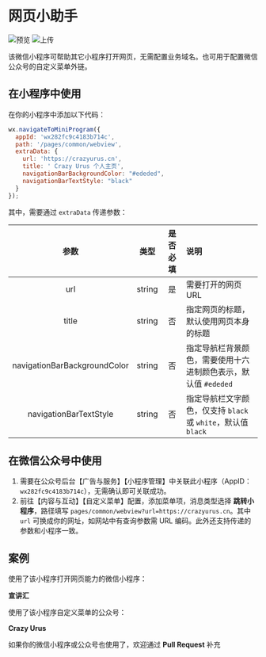 # 网页小助手

![预览](https://github.com/crazyurus/open-url-miniprogram/actions/workflows/preview.yml/badge.svg)
![上传](https://github.com/crazyurus/open-url-miniprogram/actions/workflows/upload.yml/badge.svg)

该微信小程序可帮助其它小程序打开网页，无需配置业务域名。也可用于配置微信公众号的自定义菜单外链。

## 在小程序中使用

在你的小程序中添加以下代码：

```js
wx.navigateToMiniProgram({
  appId: 'wx282fc9c4183b714c',
  path: '/pages/common/webview',
  extraData: {
    url: 'https://crazyurus.cn',
    title: ' Crazy Urus 个人主页',
    navigationBarBackgroundColor: "#ededed",
    navigationBarTextStyle: "black"
  }
});
```

其中，需要通过 `extraData` 传递参数：

| 参数 | 类型 | 是否必填 | 说明 |
|:----:|:----:|:-----:|:----|
| url | string | 是 | 需要打开的网页 URL |
| title | string | 否 | 指定网页的标题，默认使用网页本身的标题 |
| navigationBarBackgroundColor | string | 否 | 指定导航栏背景颜色，需要使用十六进制颜色表示，默认值 `#ededed` |
| navigationBarTextStyle | string | 否 | 指定导航栏文字颜色，仅支持 `black` 或 `white`，默认值 `black` |

## 在微信公众号中使用

1. 需要在公众号后台【广告与服务】【小程序管理】中关联此小程序（AppID：`wx282fc9c4183b714c`），无需确认即可关联成功。
2. 前往【内容与互动】【自定义菜单】配置，添加菜单项，消息类型选择 **跳转小程序**，路径填写 `pages/common/webview?url=https://crazyurus.cn`。其中 `url` 可换成你的网址，如网站中有查询参数需 URL 编码。此外还支持传递的参数和小程序一致。

## 案例

使用了该小程序打开网页能力的微信小程序：

**宣讲汇**

使用了该小程序自定义菜单的公众号：

**Crazy Urus**

如果你的微信小程序或公众号也使用了，欢迎通过 **Pull Request** 补充
